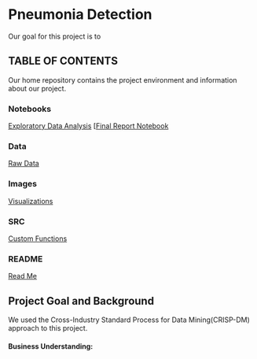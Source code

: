 # Pneumonia Detection

Our goal for this project is to 

## TABLE OF CONTENTS

Our home repository contains the project environment and information about our project.

### Notebooks

[Exploratory Data Analysis](exploratory) 
[[Final Report Notebook](report)

### Data

[Raw Data](data)


### Images

[Visualizations](images)


### SRC

[Custom Functions](src)

### README

[Read Me](README.md)


## Project Goal and Background

We used the Cross-Industry Standard Process for Data Mining(CRISP-DM) approach to this project. 

#### Business Understanding: 
